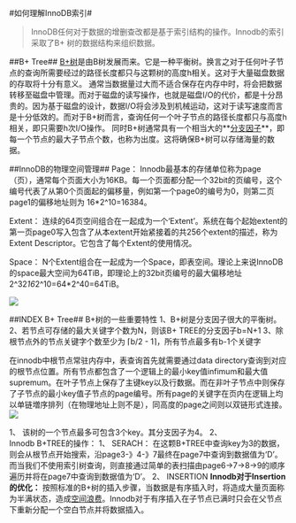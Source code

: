 #如何理解InnoDB索引#

>InnoDB任何对于数据的增删查改都是基于索引结构的操作。Innodb的索引采取了B+ 树的数据结构来组织数据。

##B+ Tree##
<a href="https://en.wikipedia.org/wiki/B%2B_tree">B+树</a>是由B树发展而来。它是一种平衡树。换言之对于任何叶子节点的查询所需要经过的路径长度都只与这颗树的高度h相关。这对于大量磁盘数据的存取将十分有意义。
通常当数据量过大而不适合保存在内存中时，将会把数据转移至磁盘中管理。而对于磁盘的读写操作，也就是磁盘I/O的代价，都是十分昂贵的。因为基于磁盘的设计，数据I/O将会涉及到机械运动，这对于读写速度而言是十分低效的。而对于B+树而言，查询任何一个叶子节点的路径长度都只与高度h相关，即只需要h次I/O操作。
同时B+树通常具有一个相当大的**<a href="https://en.wikipedia.org/wiki/Branching_factor">分支因子</a>**，即每一个节点的最大子节点个数，也称为出度。这将确保B+树可以存储海量的数据。

##InnoDB的物理空间管理##
Page：
Innodb最基本的存储单位称为page（页），通常每个页面大小为16KB。每一个页面都分配一个32bit的页编号，这个编号代表了从第0个页面起的偏移量，例如第一个page0的编号为0，则第二页page1的偏移地址则为 16*2^10=16384。

Extent：
连续的64页空间组合在一起成为一个‘Extent’。系统在每个起始extent的第一页page0写入包含了从本extent开始紧接着的共256个extent的描述，称为Extent Descriptor。它包含了每个Extent的使用情况。

Space：
N个Extent组合在一起成为一个Space，即表空间。理论上来说InnoDB的space最大空间为64TiB，即理论上的32bit页编号的最大偏移地址 2^32*16*2^10=64*2^40=64TiB。

![](file:///F:/test.png)

##INDEX B+ Tree##
B+树的一些重要特性
1、B+树是分支因子很大的平衡树。
2、若节点可存储的最大关键字个数为N，则该B+ TREE的分支因子b=N+1
3、除根节点外的节点关键字个数至少为 ⌈b/2 - 1⌉，所有节点最多有b-1个关键字

在innodb中根节点常驻内存中，表查询首先就需要通过data directory查询到对应的根节点位置。所有节点都包含了一个逻辑上的最小key值infimum和最大值supremum。在叶子节点上保存了主键key以及行数据。而在非叶子节点中则保存了子节点的最小key值子节点的page编号。所有page的关键字在页内在逻辑上均以单链増序排列（在物理地址上则不是），同高度的page之间则以双链形式连接。
![](https://i.imgur.com/gRNreIU.png)

1、	该树的一个节点最多可包含3个key。其分支因子为4。
2、	
Innodb B+TREE的操作：
1、	SERACH：
在这颗B+TREE中查询key为3的数据，则会从根节点开始搜索，沿page3-》4-》7最终在page7中查询到数据值为‘D’。而当我们不使用索引树查询，则直接通过简单的表扫描由page6->7->8->9的顺序遍历并将在page7中查询到数据值为‘D’。
2、	INSERTION 
**Innodb对于Insertion的优化：**
按照标准的B+树的插入步骤，当数据是有序插入时，将造成大量页面称为半满状态，造成<a href="https://stackoverflow.com/questions/48364549/how-does-the-leaf-node-split-in-the-physical-space-in-innodb">空间浪费</a>。Innodb对于有序插入在子节点已满时只会在父节点下重新分配一个空白节点并将数据插入。
